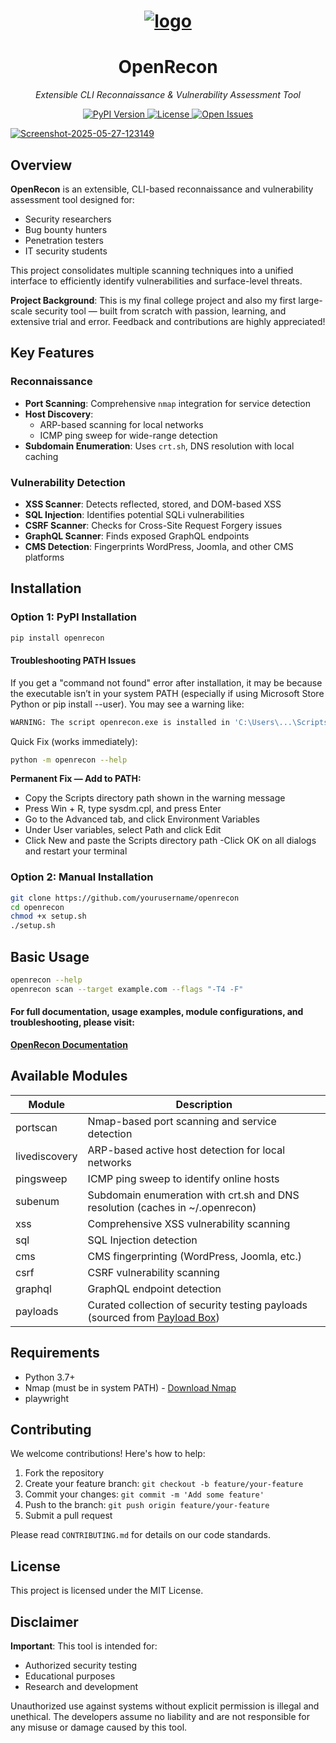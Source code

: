 <h1>
  <p align="center">
    <a href="https://github.com/R0salman/OpenRecon"><img src="https://i.ibb.co/Q7YbJ5Fv/logo.png" alt="logo" border="0"></a>
  </p>
</h1>
<h1 align="center">OpenRecon</h1>
<p align="center">
  <em>Extensible CLI Reconnaissance & Vulnerability Assessment Tool</em>
</p>

<p align="center">
  <a href="https://pypi.org/project/openrecon/">
    <img src="https://img.shields.io/pypi/v/openrecon.svg" alt="PyPI Version">
  </a>
  <a href="https://opensource.org/licenses/MIT">
    <img src="https://img.shields.io/badge/License-MIT-yellow.svg" alt="License">
  </a>
  <a href="https://github.com/R0salman/OpenRecon/issues">
    <img src="https://img.shields.io/github/issues/R0salman/OpenRecon" alt="Open Issues">
  </a>
</p>

<div>
  <a href="https://github.com/R0salman/OpenRecon"><img src="https://i.ibb.co/xKN8JbXp/Screenshot-2025-05-27-123149.png" alt="Screenshot-2025-05-27-123149" border="0"></a>
</div>


## Overview

**OpenRecon** is an extensible, CLI-based reconnaissance and vulnerability assessment tool designed for:
- Security researchers
- Bug bounty hunters
- Penetration testers
- IT security students

This project consolidates multiple scanning techniques into a unified interface to efficiently identify vulnerabilities and surface-level threats.

**Project Background**: This is my final college project and also my first large-scale security tool — built from scratch with passion, learning, and extensive trial and error. Feedback and contributions are highly appreciated!

## Key Features

### Reconnaissance
- **Port Scanning**: Comprehensive `nmap` integration for service detection
- **Host Discovery**:
  - ARP-based scanning for local networks
  - ICMP ping sweep for wide-range detection
- **Subdomain Enumeration**: Uses `crt.sh`, DNS resolution with local caching

### Vulnerability Detection
- **XSS Scanner**: Detects reflected, stored, and DOM-based XSS
- **SQL Injection**: Identifies potential SQLi vulnerabilities
- **CSRF Scanner**: Checks for Cross-Site Request Forgery issues
- **GraphQL Scanner**: Finds exposed GraphQL endpoints
- **CMS Detection**: Fingerprints WordPress, Joomla, and other CMS platforms

## Installation

### Option 1: PyPI Installation
```bash
pip install openrecon
```
#### Troubleshooting PATH Issues
If you get a "command not found" error after installation, it may be because the executable isn’t in your system PATH (especially if using Microsoft Store Python or pip install --user). You may see a warning like:
```bash
WARNING: The script openrecon.exe is installed in 'C:\Users\...\Scripts' which is not on PATH.
```

Quick Fix (works immediately):
```bash
python -m openrecon --help
```

**Permanent Fix — Add to PATH:**
- Copy the Scripts directory path shown in the warning message
- Press Win + R, type sysdm.cpl, and press Enter
- Go to the Advanced tab, and click Environment Variables
- Under User variables, select Path and click Edit
- Click New and paste the Scripts directory path
 -Click OK on all dialogs and restart your terminal

### Option 2: Manual Installation
```bash
git clone https://github.com/yourusername/openrecon
cd openrecon
chmod +x setup.sh
./setup.sh
```

## Basic Usage
```bash
openrecon --help
openrecon scan --target example.com --flags "-T4 -F"
```

#### For full documentation, usage examples, module configurations, and troubleshooting, please visit:

**[OpenRecon Documentation](https://github.com/yourusername/openrecon/wiki)**  

## Available Modules

| Module | Description |
|--------|-------------|
| portscan | Nmap-based port scanning and service detection |
| livediscovery | ARP-based active host detection for local networks |
| pingsweep | ICMP ping sweep to identify online hosts |
| subenum | Subdomain enumeration with crt.sh and DNS resolution (caches in ~/.openrecon) |
| xss | Comprehensive XSS vulnerability scanning |
| sql | SQL Injection detection |
| cms | CMS fingerprinting (WordPress, Joomla, etc.) |
| csrf | CSRF vulnerability scanning |
| graphql | GraphQL endpoint detection |
| payloads |  Curated collection of security testing payloads (sourced from [Payload Box](https://github.com/payloadbox)) |

## Requirements
- Python 3.7+
- Nmap (must be in system PATH) - [Download Nmap](https://nmap.org/download.html)
- playwright

## Contributing

We welcome contributions! Here's how to help:

1. Fork the repository
2. Create your feature branch: `git checkout -b feature/your-feature`
3. Commit your changes: `git commit -m 'Add some feature'`
4. Push to the branch: `git push origin feature/your-feature`
5. Submit a pull request

Please read `CONTRIBUTING.md` for details on our code standards.

## License

This project is licensed under the MIT License.

## Disclaimer

**Important**: This tool is intended for:
- Authorized security testing
- Educational purposes
- Research and development

Unauthorized use against systems without explicit permission is illegal and unethical. The developers assume no liability and are not responsible for any misuse or damage caused by this tool.
